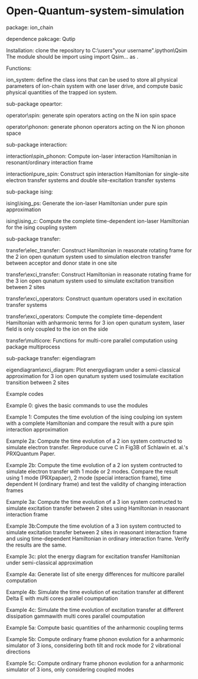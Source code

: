 # Open-Quantum-system-simulation
package: ion_chain

dependence pakcage: Qutip

Installation: clone the repository to C:\users\"your username"\.ipython\Qsim
The module should be import using import Qsim... as .

Functions:

ion_system: define the class ions that can be used to store all physical parameters of ion-chain system with one laser drive, and compute basic physical quantities of the trapped ion system. 

sub-package opeartor:

operator\spin: generate spin operators acting on the N ion spin space

operator\phonon: generate phonon operators acting on the N ion phonon space

sub-package interaction:

interaction\spin_phonon: Compute ion-laser interaction Hamiltonian in resonant/ordinary interaction frame

interaction\pure_spin: Construct spin interaction Hamiltonian for single-site electron transfer systems and double site-excitation transfer systems

sub-package ising:

ising\ising_ps: Generate the ion-laser Hamiltonian under pure spin approximation

ising\ising_c: Compute the complete time-dependent ion-laser Hamiltonian for the ising coupling system

sub-package transfer:

transfer\elec_transfer: Construct Hamiltonian in reasonate rotating frame for the 2 ion open qunatum system used to simulation electron transfer between acceptor and donor state in one site

transfer\exci_transfer: Construct Hamiltonian in reasonate rotating frame for the 3 ion open qunatum system used to simulate excitation transition between 2 sites

transfer\exci_operators: Construct quantum operators used in excitation transfer systems 

transfer\exci_operators: Compute the complete time-dependent Hamiltonian with anharmonic terms for  3 ion open qunatum system, laser field is only coupled to the ion on the side

transfer\multicore: Functions for multi-core parallel computation using package multiprocess

sub-package transfer: eigendiagram

eigendiagram\exci_diagram: Plot energydiagram under a semi-classical approximation for 3 ion open qunatum system used tosimulate excitation transition between 2 sites

Example codes

Example 0: gives the basic commands to use the modules 

Example 1: Computes the time evolution of the ising coulping ion system with a complete Hamiltonian and compare the result with a pure spin interaction approximation

Example 2a: Compute the time evolution of a 2 ion system contructed to simulate electron transfer. Reproduce curve C in Fig3B of Schlawin et. al.'s PRXQuantum Paper.

Example 2b: Compute the time evolution of a 2 ion system contructed to simulate electron transfer with 1 mode or 2 modes. Compare the result using 1 mode (PRXpapaer), 2 mode (special interaction frame), time dependent H (ordinary frame) and test the validity of changing interaction frames

Example 3a: Compute the time evolution of a 3 ion system contructed to simulate excitation transfer between 2 sites using Hamiltonian in reasonant interaction frame

Example 3b:Compute the time evolution of a 3 ion system contructed to simulate excitation transfer between 2 sites in reasonant interaction frame and using time-dependent Hamiltonian in ordinary interaction frame. Verify the results are the same.

Example 3c: plot the energy diagram for excitation transfer Hamiltonian under semi-classical approximation

Example 4a: Generate list of site energy differences for multicore parallel computation

Example 4b: Simulate the time evolution of excitation transfer at different Delta E with multi cores parallel coumputation

Example 4c: Simulate the time evolution of excitation transfer at different dissipation gammawith multi cores parallel coumputation

Example 5a: Compute basic quantities of the anharmonic coupling terms 

Example 5b: Compute ordinary frame phonon evolution for a anharmonic simulator of 3 ions, considering both tilt and rock mode for 2 vibrational directions

Example 5c: Compute ordinary frame phonon evolution for a anharmonic simulator of 3 ions, only considering coupled modes